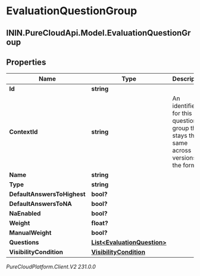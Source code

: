 # EvaluationQuestionGroup

## ININ.PureCloudApi.Model.EvaluationQuestionGroup

## Properties

|Name | Type | Description | Notes|
|------------ | ------------- | ------------- | -------------|
| **Id** | **string** |  | [optional] |
| **ContextId** | **string** | An identifier for this question group that stays the same across versions of the form. | [optional] |
| **Name** | **string** |  | [optional] |
| **Type** | **string** |  | [optional] |
| **DefaultAnswersToHighest** | **bool?** |  | [optional] |
| **DefaultAnswersToNA** | **bool?** |  | [optional] |
| **NaEnabled** | **bool?** |  | [optional] |
| **Weight** | **float?** |  | [optional] |
| **ManualWeight** | **bool?** |  | [optional] |
| **Questions** | [**List&lt;EvaluationQuestion&gt;**](EvaluationQuestion) |  | [optional] |
| **VisibilityCondition** | [**VisibilityCondition**](VisibilityCondition) |  | [optional] |



_PureCloudPlatform.Client.V2 231.0.0_
